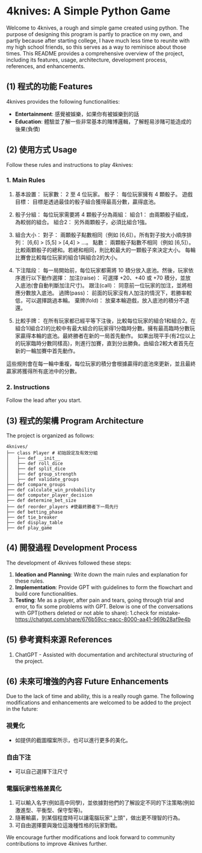 # 4knives: A Simple Python Game 

Welcome to 4knives, a rough and simple game created using python. The purpose of designing this program is partly to practice on my own, and partly because after starting college, I have much less time to reunite with my high school friends, so this serves as a way to reminisce about those times. This README provides a comprehensive overview of the project, including its features, usage, architecture, development process, references, and enhancements. 

## (1) 程式的功能 Features

4knives provides the following functionalities:

- **Entertainment**: 感覺被娛樂，如果你有被娛樂到的話
- **Education**: 體驗並了解一些非常基本的賭博邏輯，了解輕易涉賭可能造成的後果(負債)

## (2) 使用方式 Usage

Follow these rules and instructions to play 4knives:

### 1. Main Rules

1. 基本設置：
玩家數： 2 至 4 位玩家。
骰子： 每位玩家擁有 4 顆骰子。
遊戲目標： 目標是透過最佳的骰子組合獲得最高分數，贏得底池。

2. 骰子分組：
每位玩家需要將 4 顆骰子分為兩組：
組合1： 由兩顆骰子組成，為較弱的組合。
組合2： 另外兩顆骰子，必須比組合1強。

3. 組合大小：
對子： 兩顆骰子點數相同（例如 [6,6]）。所有對子按大小順序排列： [6,6] > [5,5] > [4,4] > …。
點數： 兩顆骰子點數不相同（例如 [6,5]）。比較兩顆骰子的總和。若總和相同，則比較最大的一顆骰子來決定大小。
每輪比賽會比較每位玩家的組合1與組合2的大小。

4. 下注階段：
每一局開始前，每位玩家都需將 10 積分放入底池。然後，玩家依序進行以下動作選擇：
加注(raise)： 可選擇 +20、+40 或 +70 積分，並放入底池(會自動判斷加注尺寸)。
跟注(call)： 同意前一位玩家的加注，並將相應分數放入底池。
過牌(pass)： 前面的玩家沒有人加注的情況下，若勝率較低，可以選擇跳過本輪。
棄牌(fold)： 放棄本輪遊戲，放入底池的積分不退還。

5. 比較手牌：
在所有玩家都已經平等下注後，比較每位玩家的組合1和組合2。在組合1(組合2)的比較中有最大組合的玩家得1分臨時分數。擁有最高臨時分數玩家贏得本輪的底池。最終勝者在新的一局首先動作。
如果出現平手(有2位以上的玩家臨時分數同樣高)，則進行加賽，直到分出勝負。由組合2較大者首先在新的一輪加賽中首先動作。

這些規則會在每一輪中重複，每位玩家的積分會根據贏得的底池來更新，並且最終贏家將獲得所有底池中的分數。

### 2. Instructions

Follow the lead after you start.

## (3) 程式的架構 Program Architecture

The project is organized as follows:

```
4knives/
├── class Player # 初始設定及有效分組
│   ├── def __init__
│   ├── def roll_dice
│   ├── def split_dice
│   ├── def group_strength
│   ├── def validate_groups  
├── def compare_groups
├── def calculate_win_probability
├── def computer_player_decision
├── def determine_bet_size
├── def reorder_players #使最終勝者下一局先行
├── def betting_phase
├── def tie_breaker
├── def display_table
├── def play_game
```

## (4) 開發過程 Development Process

The development of 4knives followed these steps:

1. **Ideation and Planning**: Write down the main rules and explanation for these rules.
2. **Implementation**: Provide GPT with guidelines to form the flowchart and build core functionalities.
3. **Testing**: Me as a player, after pain and tears, going through trial and error, to fix some problems with GPT. Below is one of the conversations with GPT(others deleted or not able to share):
                1.check for mistake-https://chatgpt.com/share/676b59cc-eacc-8000-aa41-969b28af9e4b
                

## (5) 參考資料來源 References

1.  ChatGPT - Assisted with documentation and architectural structuring of the project.

## (6) 未來可增強的內容 Future Enhancements 

Due to the lack of time and ability, this is a really rough game. The following modifications and enhancements are welcomed to be added to the project in the future:

### 視覺化
- 如提供的截圖檔案所示，也可以進行更多的美化。

### 自由下注
- 可以自己選擇下注尺寸

### 電腦玩家性格差異化
1. 可以輸入名字(例如高中同學)，並依據對他們的了解設定不同的下注策略(例如激進型、平衡型、保守型等)。
2. 隨著輸贏，到某個程度時可以讓電腦玩家"上頭"，做出更不理智的行為。
3. 可自由選擇要與幾位這幾種性格的玩家對戰。

We encourage further modifications and look forward to community contributions to improve 4knives further.

